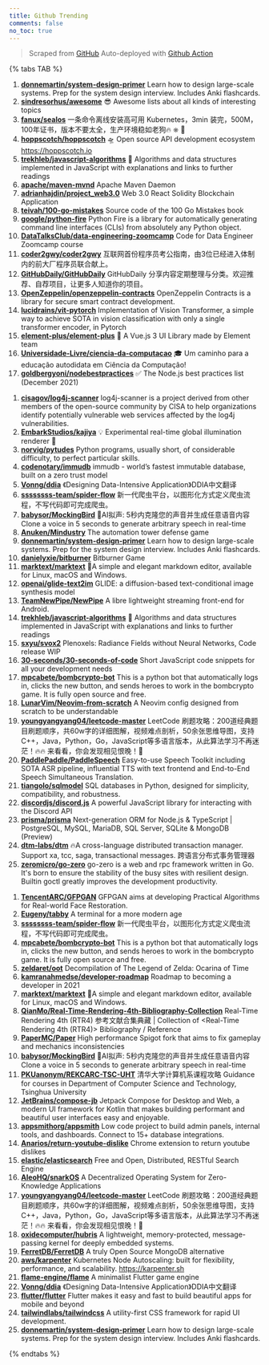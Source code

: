 ```yaml
---
title: Github Trending
comments: false
no_toc: true
---
```


> Scraped from [GitHub](https://github.com/trending)
Auto-deployed with [Github Action](https://docs.github.com/en/actions)

{% tabs TAB %}
<!-- tab Daily -->
1. [**donnemartin/system-design-primer**](https://github.com/donnemartin/system-design-primer)
Learn how to design large-scale systems. Prep for the system design interview. Includes Anki flashcards.
2. [**sindresorhus/awesome**](https://github.com/sindresorhus/awesome)
😎 Awesome lists about all kinds of interesting topics
3. [**fanux/sealos**](https://github.com/fanux/sealos)
一条命令离线安装高可用 Kubernetes，3min 装完，500M，100年证书，版本不要太全，生产环境稳如老狗🔥 ⎈ 🐳
4. [**hoppscotch/hoppscotch**](https://github.com/hoppscotch/hoppscotch)
🛸 Open source API development ecosystem https://hoppscotch.io
5. [**trekhleb/javascript-algorithms**](https://github.com/trekhleb/javascript-algorithms)
📝 Algorithms and data structures implemented in JavaScript with explanations and links to further readings
6. [**apache/maven-mvnd**](https://github.com/apache/maven-mvnd)
Apache Maven Daemon
7. [**adrianhajdin/project_web3.0**](https://github.com/adrianhajdin/project_web3.0)
Web 3.0 React Solidity Blockchain Application
8. [**teivah/100-go-mistakes**](https://github.com/teivah/100-go-mistakes)
Source code of the 100 Go Mistakes book
9. [**google/python-fire**](https://github.com/google/python-fire)
Python Fire is a library for automatically generating command line interfaces (CLIs) from absolutely any Python object.
10. [**DataTalksClub/data-engineering-zoomcamp**](https://github.com/DataTalksClub/data-engineering-zoomcamp)
Code for Data Engineer Zoomcamp course
11. [**coder2gwy/coder2gwy**](https://github.com/coder2gwy/coder2gwy)
互联网首份程序员考公指南，由3位已经进入体制内的前大厂程序员联合献上。
12. [**GitHubDaily/GitHubDaily**](https://github.com/GitHubDaily/GitHubDaily)
GitHubDaily 分享内容定期整理与分类。欢迎推荐、自荐项目，让更多人知道你的项目。
13. [**OpenZeppelin/openzeppelin-contracts**](https://github.com/OpenZeppelin/openzeppelin-contracts)
OpenZeppelin Contracts is a library for secure smart contract development.
14. [**lucidrains/vit-pytorch**](https://github.com/lucidrains/vit-pytorch)
Implementation of Vision Transformer, a simple way to achieve SOTA in vision classification with only a single transformer encoder, in Pytorch
15. [**element-plus/element-plus**](https://github.com/element-plus/element-plus)
🎉 A Vue.js 3 UI Library made by Element team
16. [**Universidade-Livre/ciencia-da-computacao**](https://github.com/Universidade-Livre/ciencia-da-computacao)
🎓 Um caminho para a educação autodidata em Ciência da Computação!
17. [**goldbergyoni/nodebestpractices**](https://github.com/goldbergyoni/nodebestpractices)
✅ The Node.js best practices list (December 2021)
<!-- endtab -->
<!-- tab Weekly -->
1. [**cisagov/log4j-scanner**](https://github.com/cisagov/log4j-scanner)
log4j-scanner is a project derived from other members of the open-source community by CISA to help organizations identify potentially vulnerable web services affected by the log4j vulnerabilities.
2. [**EmbarkStudios/kajiya**](https://github.com/EmbarkStudios/kajiya)
💡 Experimental real-time global illumination renderer 🦀
3. [**norvig/pytudes**](https://github.com/norvig/pytudes)
Python programs, usually short, of considerable difficulty, to perfect particular skills.
4. [**codenotary/immudb**](https://github.com/codenotary/immudb)
immudb - world’s fastest immutable database, built on a zero trust model
5. [**Vonng/ddia**](https://github.com/Vonng/ddia)
《Designing Data-Intensive Application》DDIA中文翻译
6. [**ssssssss-team/spider-flow**](https://github.com/ssssssss-team/spider-flow)
新一代爬虫平台，以图形化方式定义爬虫流程，不写代码即可完成爬虫。
7. [**babysor/MockingBird**](https://github.com/babysor/MockingBird)
🚀AI拟声: 5秒内克隆您的声音并生成任意语音内容 Clone a voice in 5 seconds to generate arbitrary speech in real-time
8. [**Anuken/Mindustry**](https://github.com/Anuken/Mindustry)
The automation tower defense game
9. [**donnemartin/system-design-primer**](https://github.com/donnemartin/system-design-primer)
Learn how to design large-scale systems. Prep for the system design interview. Includes Anki flashcards.
10. [**danielyxie/bitburner**](https://github.com/danielyxie/bitburner)
Bitburner Game
11. [**marktext/marktext**](https://github.com/marktext/marktext)
📝A simple and elegant markdown editor, available for Linux, macOS and Windows.
12. [**openai/glide-text2im**](https://github.com/openai/glide-text2im)
GLIDE: a diffusion-based text-conditional image synthesis model
13. [**TeamNewPipe/NewPipe**](https://github.com/TeamNewPipe/NewPipe)
A libre lightweight streaming front-end for Android.
14. [**trekhleb/javascript-algorithms**](https://github.com/trekhleb/javascript-algorithms)
📝 Algorithms and data structures implemented in JavaScript with explanations and links to further readings
15. [**sxyu/svox2**](https://github.com/sxyu/svox2)
Plenoxels: Radiance Fields without Neural Networks, Code release WIP
16. [**30-seconds/30-seconds-of-code**](https://github.com/30-seconds/30-seconds-of-code)
Short JavaScript code snippets for all your development needs
17. [**mpcabete/bombcrypto-bot**](https://github.com/mpcabete/bombcrypto-bot)
This is a python bot that automatically logs in, clicks the new button, and sends heroes to work in the bombcrypto game. It is fully open source and free.
18. [**LunarVim/Neovim-from-scratch**](https://github.com/LunarVim/Neovim-from-scratch)
A Neovim config designed from scratch to be understandable
19. [**youngyangyang04/leetcode-master**](https://github.com/youngyangyang04/leetcode-master)
LeetCode 刷题攻略：200道经典题目刷题顺序，共60w字的详细图解，视频难点剖析，50余张思维导图，支持C++，Java，Python，Go，JavaScript等多语言版本，从此算法学习不再迷茫！🔥🔥 来看看，你会发现相见恨晚！🚀
20. [**PaddlePaddle/PaddleSpeech**](https://github.com/PaddlePaddle/PaddleSpeech)
Easy-to-use Speech Toolkit including SOTA ASR pipeline, influential TTS with text frontend and End-to-End Speech Simultaneous Translation.
21. [**tiangolo/sqlmodel**](https://github.com/tiangolo/sqlmodel)
SQL databases in Python, designed for simplicity, compatibility, and robustness.
22. [**discordjs/discord.js**](https://github.com/discordjs/discord.js)
A powerful JavaScript library for interacting with the Discord API
23. [**prisma/prisma**](https://github.com/prisma/prisma)
Next-generation ORM for Node.js & TypeScript | PostgreSQL, MySQL, MariaDB, SQL Server, SQLite & MongoDB (Preview)
24. [**dtm-labs/dtm**](https://github.com/dtm-labs/dtm)
🔥A cross-language distributed transaction manager. Support xa, tcc, saga, transactional messages. 跨语言分布式事务管理器
25. [**zeromicro/go-zero**](https://github.com/zeromicro/go-zero)
go-zero is a web and rpc framework written in Go. It's born to ensure the stability of the busy sites with resilient design. Builtin goctl greatly improves the development productivity.
<!-- endtab -->
<!-- tab Monthly -->
1. [**TencentARC/GFPGAN**](https://github.com/TencentARC/GFPGAN)
GFPGAN aims at developing Practical Algorithms for Real-world Face Restoration.
2. [**Eugeny/tabby**](https://github.com/Eugeny/tabby)
A terminal for a more modern age
3. [**ssssssss-team/spider-flow**](https://github.com/ssssssss-team/spider-flow)
新一代爬虫平台，以图形化方式定义爬虫流程，不写代码即可完成爬虫。
4. [**mpcabete/bombcrypto-bot**](https://github.com/mpcabete/bombcrypto-bot)
This is a python bot that automatically logs in, clicks the new button, and sends heroes to work in the bombcrypto game. It is fully open source and free.
5. [**zeldaret/oot**](https://github.com/zeldaret/oot)
Decompilation of The Legend of Zelda: Ocarina of Time
6. [**kamranahmedse/developer-roadmap**](https://github.com/kamranahmedse/developer-roadmap)
Roadmap to becoming a developer in 2021
7. [**marktext/marktext**](https://github.com/marktext/marktext)
📝A simple and elegant markdown editor, available for Linux, macOS and Windows.
8. [**QianMo/Real-Time-Rendering-4th-Bibliography-Collection**](https://github.com/QianMo/Real-Time-Rendering-4th-Bibliography-Collection)
Real-Time Rendering 4th (RTR4) 参考文献合集典藏 | Collection of <Real-Time Rendering 4th (RTR4)> Bibliography / Reference
9. [**PaperMC/Paper**](https://github.com/PaperMC/Paper)
High performance Spigot fork that aims to fix gameplay and mechanics inconsistencies
10. [**babysor/MockingBird**](https://github.com/babysor/MockingBird)
🚀AI拟声: 5秒内克隆您的声音并生成任意语音内容 Clone a voice in 5 seconds to generate arbitrary speech in real-time
11. [**PKUanonym/REKCARC-TSC-UHT**](https://github.com/PKUanonym/REKCARC-TSC-UHT)
清华大学计算机系课程攻略 Guidance for courses in Department of Computer Science and Technology, Tsinghua University
12. [**JetBrains/compose-jb**](https://github.com/JetBrains/compose-jb)
Jetpack Compose for Desktop and Web, a modern UI framework for Kotlin that makes building performant and beautiful user interfaces easy and enjoyable.
13. [**appsmithorg/appsmith**](https://github.com/appsmithorg/appsmith)
Low code project to build admin panels, internal tools, and dashboards. Connect to 15+ database integrations.
14. [**Anarios/return-youtube-dislike**](https://github.com/Anarios/return-youtube-dislike)
Chrome extension to return youtube dislikes
15. [**elastic/elasticsearch**](https://github.com/elastic/elasticsearch)
Free and Open, Distributed, RESTful Search Engine
16. [**AleoHQ/snarkOS**](https://github.com/AleoHQ/snarkOS)
A Decentralized Operating System for Zero-Knowledge Applications
17. [**youngyangyang04/leetcode-master**](https://github.com/youngyangyang04/leetcode-master)
LeetCode 刷题攻略：200道经典题目刷题顺序，共60w字的详细图解，视频难点剖析，50余张思维导图，支持C++，Java，Python，Go，JavaScript等多语言版本，从此算法学习不再迷茫！🔥🔥 来看看，你会发现相见恨晚！🚀
18. [**oxidecomputer/hubris**](https://github.com/oxidecomputer/hubris)
A lightweight, memory-protected, message-passing kernel for deeply embedded systems.
19. [**FerretDB/FerretDB**](https://github.com/FerretDB/FerretDB)
A truly Open Source MongoDB alternative
20. [**aws/karpenter**](https://github.com/aws/karpenter)
Kubernetes Node Autoscaling: built for flexibility, performance, and scalability. https://karpenter.sh
21. [**flame-engine/flame**](https://github.com/flame-engine/flame)
A minimalist Flutter game engine
22. [**Vonng/ddia**](https://github.com/Vonng/ddia)
《Designing Data-Intensive Application》DDIA中文翻译
23. [**flutter/flutter**](https://github.com/flutter/flutter)
Flutter makes it easy and fast to build beautiful apps for mobile and beyond
24. [**tailwindlabs/tailwindcss**](https://github.com/tailwindlabs/tailwindcss)
A utility-first CSS framework for rapid UI development.
25. [**donnemartin/system-design-primer**](https://github.com/donnemartin/system-design-primer)
Learn how to design large-scale systems. Prep for the system design interview. Includes Anki flashcards.
<!-- endtab -->
{% endtabs %}
